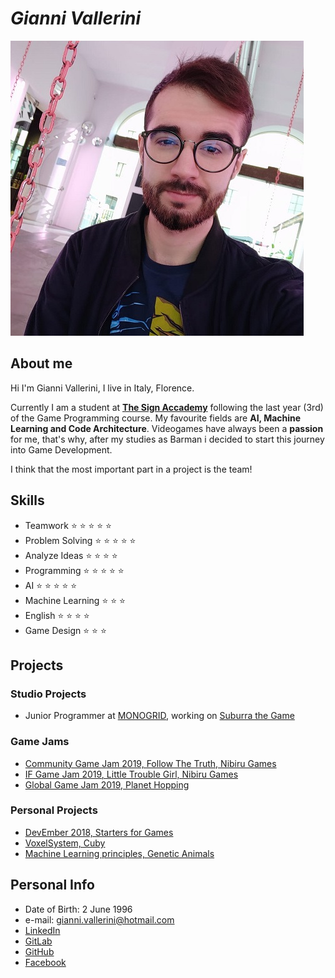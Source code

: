 # ___Gianni Vallerini___

![](gianni_vallerini.jpg)

## __About me__
Hi I'm Gianni Vallerini, I live in Italy, Florence.

Currently I am a student at [__The Sign Accademy__](https://thesign.academy/) following the last year (3rd) of the Game Programming course.
My favourite fields are __AI, Machine Learning and Code Architecture__.
Videogames have always been a __passion__ for me, that's why, after my studies as Barman i decided to start this journey into Game Development.

I think that the most important part in a project is the team!

## __Skills__
- Teamwork          :star: :star: :star: :star: :star:
- Problem Solving   :star: :star: :star: :star: :star:
- Analyze Ideas     :star: :star: :star: :star:
- Programming       :star: :star: :star: :star: :star:
- AI                :star: :star: :star: :star: :star:
- Machine Learning  :star: :star: :star:
- English           :star: :star: :star: :star:
- Game Design       :star: :star: :star:

## __Projects__
### __Studio Projects__
- Junior Programmer at [MONOGRID](http://mono-grid.com/en/), working on [Suburra the Game](https://play.google.com/store/apps/details?id=com.cattleya.suburra.paid&hl=it)

### __Game Jams__
- [Community Game Jam 2019, Follow The Truth, Nibiru Games](https://gianni-vallerini.itch.io/follow-the-truth)
- [IF Game Jam 2019, Little Trouble Girl, Nibiru Games](https://internetfestival.itch.io/little-trouble-girl-if-game-jam-rulez-2019)
- [Global Game Jam 2019, Planet Hopping](https://gitlab.com/GianniVallerini/ggj-2019---le-quinte)

### __Personal Projects__
- [DevEmber 2018, Starters for Games](https://gitlab.com/GianniVallerini/devember-2018---starters-for-games)
- [VoxelSystem, Cuby](https://gitlab.com/GianniVallerini/rtlscuby)
- [Machine Learning principles, Genetic Animals](https://gitlab.com/GianniVallerini/geneticanimalsproject) 

## __Personal Info__
- Date of Birth: 2 June 1996
- e-mail: gianni.vallerini@hotmail.com
- [LinkedIn](https://www.linkedin.com/in/gianni-vallerini-a7a948164/?locale=en_US)
- [GitLab](https://gitlab.com/GianniVallerini)
- [GitHub](https://github.com/gianni173)
- [Facebook](https://www.facebook.com/gianni.vallerini)
